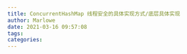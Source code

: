 ```yaml
---
title: ConcurrentHashMap 线程安全的具体实现方式/底层具体实现
author: Marlowe
date: 2021-03-16 09:57:08
tags:
categories:
---
```

